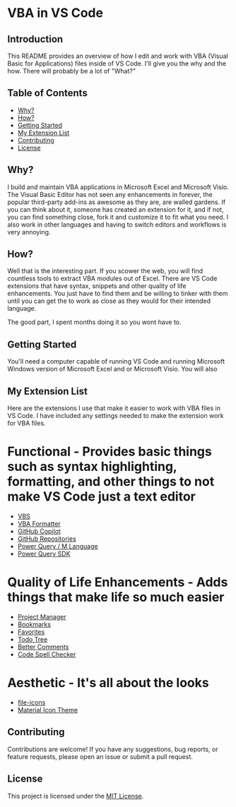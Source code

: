 # VBA in VS Code

## Introduction

This README provides an overview of how I edit and work with VBA (Visual Basic for Applications) files inside of VS Code. I'll give you the why and the how. There will probably be a lot of "What?"

## Table of Contents

- [Why?](#why)
- [How?](#how)
- [Getting Started](#getting-started)
- [My Extension List](#my-extension-list)
- [Contributing](#contributing)
- [License](#license)

## Why?

I build and maintain VBA applications in Microsoft Excel and Microsoft Visio. The Visual Basic Editor has not seen any enhancements in forever, the popular third-party add-ins as awesome as they are, are walled gardens. If you can think about it, someone has created an extension for it, and if not, you can find something close, fork it and customize it to fit what you need. I also work in other languages and having to switch editors and workflows is very annoying.

## How?

Well that is the interesting part. If you scower the web, you will find countless tools to extract VBA modules out of Excel. There are VS Code extensions that have syntax, snippets and other quality of life enhancements. You just have to find them and be willing to tinker with them until you can get the to work as close as they would for their intended language. 

The good part, I spent months doing it so you wont have to.

## Getting Started

You'll need a computer capable of running VS Code and running Microsoft Windows version of Microsoft Excel and or Microsoft Visio. You will also 

## My Extension List

Here are the extensions I use that make it easier to work with VBA files in VS Code. I have included any settings needed to make the extension work for VBA files.

# Functional - Provides basic things such as syntax highlighting, formatting, and other things to not make VS Code just a text editor

- [VBS](#vbs)
- [VBA Formatter](#vba-formatter)
- [GitHub Copilot](#github-copilot)
- [GitHub Repositories](#github-repositories)
- [Power Query / M Language](#power-query-m-anguage)
- [Power Query SDK](#power-query-sdk)

# Quality of Life Enhancements -  Adds things that make life so much easier

- [Project Manager](#project-manager)
- [Bookmarks](#bookmarks)
- [Favorites](#favorites)
- [Todo Tree](#todo-tree)
- [Better Comments](#better-comments)
- [Code Spell Checker](#code-spell-checker)

# Aesthetic - It's all about the looks

- [file-icons](#file-icons)
- [Material Icon Theme](#material-icon-theme)

## Contributing

Contributions are welcome! If you have any suggestions, bug reports, or feature requests, please open an issue or submit a pull request.

## License

This project is licensed under the [MIT License](LICENSE).
